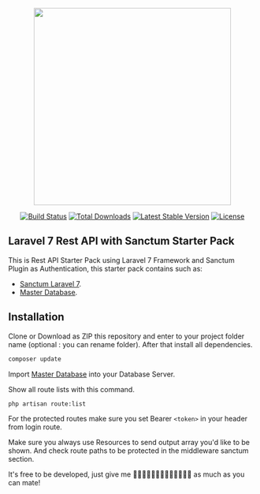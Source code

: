 <p align="center"><a href="https://laravel.com" target="_blank"><img src="https://raw.githubusercontent.com/laravel/art/master/logo-lockup/5%20SVG/2%20CMYK/1%20Full%20Color/laravel-logolockup-cmyk-red.svg" width="400"></a></p>

<p align="center">
<a href="https://travis-ci.org/laravel/framework"><img src="https://travis-ci.org/laravel/framework.svg" alt="Build Status"></a>
<a href="https://packagist.org/packages/laravel/framework"><img src="https://poser.pugx.org/laravel/framework/d/total.svg" alt="Total Downloads"></a>
<a href="https://packagist.org/packages/laravel/framework"><img src="https://poser.pugx.org/laravel/framework/v/stable.svg" alt="Latest Stable Version"></a>
<a href="https://packagist.org/packages/laravel/framework"><img src="https://poser.pugx.org/laravel/framework/license.svg" alt="License"></a>
</p>

## Laravel 7 Rest API with Sanctum Starter Pack

This is Rest API Starter Pack using Laravel 7 Framework and Sanctum Plugin as Authentication, this starter pack contains such as:

-   [Sanctum Laravel 7](https://laravel.com/docs/7.x/sanctum).
-   [Master Database](https://github.com/ekasatriabahari/laravel_7_rest_api_starterpack_with_sanctum/blob/master/laravel_api_starterpack.sql).

## Installation

Clone or Download as ZIP this repository and enter to your project folder name (optional : you can rename folder). After that install all dependencies.

```sh
composer update
```

Import [Master Database](https://github.com/ekasatriabahari/laravel_7_rest_api_starterpack_with_sanctum/blob/master/laravel_api_starterpack.sql) into your Database Server.

Show all route lists with this command.

```sh
php artisan route:list
```

For the protected routes make sure you set Bearer `<token>` in your header from login route.

Make sure you always use Resources to send output array you'd like to be shown. And check route paths to be protected in the middleware sanctum section.

It's free to be developed, just give me 🌟🌟🌟🌟🌟🌟🌟🌟🌟🌟🌟🌟🌟 as much as you can mate!
